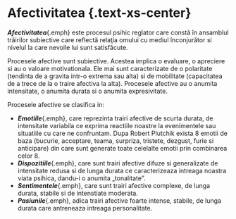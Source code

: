 # **Afectivitatea** {.text-xs-center}

***Afectivitatea***{.emph} este procesul psihic reglator care constă în ansamblul trăirilor subiective care reflectă relaţia omului cu mediul înconjurător si nivelul la care nevoile lui sunt satisfăcute.

Procesele afective sunt subiective. Acestea implica o evaluare, o apreciere si au o valoare motivationala. Ele mai sunt caracterizate de o polaritate (tendinta de a gravita intr-o extrema sau alta) si de mobilitate (capacitatea de a trece de la o traire afectiva la alta). Procesele afective au o anumita intensitate, o anumita durata si o anumita expresivitate.

Procesele afective se clasifica in:
-	***Emotiile***{.emph}, care reprezinta trairi afective de scurta durata, de intensitate variabila ce exprima reactiile noastre la evenimentele sau situatiile cu care ne confruntam. Dupa Robert Plutchik exista 8 emotii de baza (bucurie, acceptare, teama, surpriza, tristete, dezgust, furie si anticipare) din care sunt generate toate celelalte emotii prin combinarea celor 8.
-	***Dispozitiile***{.emph}, care sunt trairi afective difuze si generalizate de intensitate redusa si de lunga durata ce caracterizeaza intreaga noastra viata psihica, dandu-i o anumita „tonalitate”.
-	***Sentimentele***{.emph}, care sunt trairi afective complexe, de lunga durata, stabile si de intenstiate moderata.
-	***Pasiunile***{.emph}, adica trairi afective foarte intense, stabile, de lunga durata care antreneaza intreaga personalitate.